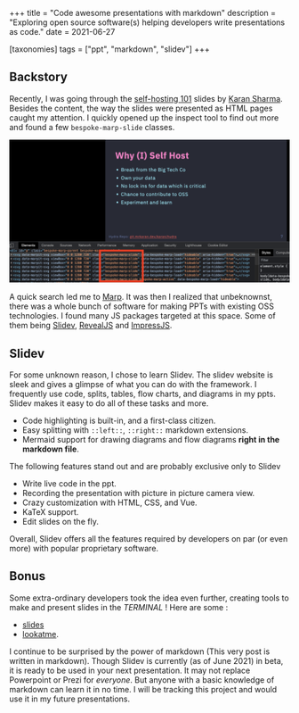 +++
title = "Code awesome presentations with markdown"
description = "Exploring open source software(s) helping developers write presentations as code."
date = 2021-06-27

[taxonomies]
tags = ["ppt", "markdown", "slidev"]
+++

## Backstory
Recently, I was going through the [self-hosting 101](https://talks.mrkaran.dev/talks/foss-united-apr-2021.html) slides by [Karan Sharma](https://mrkaran.dev/). Besides the content, the way the slides were presented as HTML pages caught my attention. I quickly opened up the inspect tool to find out more and found a few `bespoke-marp-slide` classes.

![HTML Inspect tool on marp slides](inspect.png)

A quick search led me to [Marp](https://marp.app/). It was then I realized that unbeknownst, there was a whole bunch of software for making PPTs with existing OSS technologies. I found many JS packages targeted at this space. Some of them being [Slidev](https://sli.dev/), [RevealJS](https://revealjs.com/) and [ImpressJS](https://impress.js.org/#/bored).

## Slidev
For some unknown reason, I chose to learn Slidev. The slidev website is sleek and gives a glimpse of what you can do with the framework. I frequently use code, splits, tables, flow charts, and diagrams in my ppts. Slidev makes it easy to do all of these tasks and more.
* Code highlighting is built-in, and a first-class citizen.
* Easy splitting with `::left::`, `::right::` markdown extensions.
* Mermaid support for drawing diagrams and flow diagrams **right in the markdown file**.

The following features stand out and are probably exclusive only to Slidev
* Write live code in the ppt.
* Recording the presentation with picture in picture camera view.
* Crazy customization with HTML, CSS, and Vue.
* KaTeX support.
* Edit slides on the fly.

Overall, Slidev offers all the features required by developers on par (or even more) with popular proprietary software.

## Bonus
Some extra-ordinary developers took the idea even further, creating tools to make and present slides in the *TERMINAL* ! Here are some :
* [slides](https://github.com/maaslalani/slides) 
* [lookatme](https://github.com/d0c-s4vage/lookatme).

I continue to be surprised by the power of markdown (This very post is written in markdown). Though Slidev is currently (as of June 2021) in beta, it is ready to be used in your next presentation. It may not replace Powerpoint or Prezi for *everyone*. But anyone with a basic knowledge of markdown can learn it in no time. I will be tracking this project and would use it in my future presentations.
